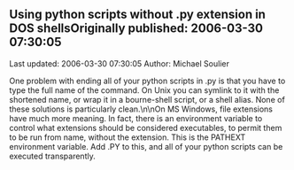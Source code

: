 ## Using python scripts without .py extension in DOS shellsOriginally published: 2006-03-30 07:30:05 
Last updated: 2006-03-30 07:30:05 
Author: Michael Soulier 
 
One problem with ending all of your python scripts in .py is that you have to type the full name of the command. On Unix you can symlink to it with the shortened name, or wrap it in a bourne-shell script, or a shell alias. None of these solutions is particularly clean.\n\nOn MS Windows, file extensions have much more meaning. In fact, there is an environment variable to control what extensions should be considered executables, to permit them to be run from name, without the extension. This is the PATHEXT environment variable. Add .PY to this, and all of your python scripts can be executed transparently.